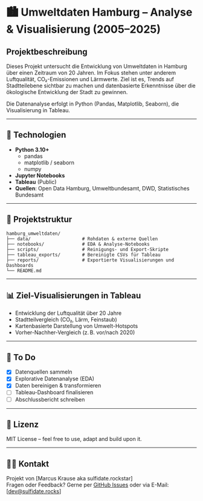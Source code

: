 # 🏙️ Umweltdaten Hamburg – Analyse & Visualisierung (2005–2025)

## Projektbeschreibung

Dieses Projekt untersucht die Entwicklung von Umweltdaten in Hamburg über einen Zeitraum von 20 Jahren. Im Fokus stehen unter anderem Luftqualität, CO₂-Emissionen und Lärmwerte. Ziel ist es, Trends auf Stadtteilebene sichtbar zu machen und datenbasierte Erkenntnisse über die ökologische Entwicklung der Stadt zu gewinnen.

Die Datenanalyse erfolgt in Python (Pandas, Matplotlib, Seaborn), die Visualisierung in Tableau.

---

## 🔧 Technologien

- **Python 3.10+**
  - pandas
  - matplotlib / seaborn
  - numpy
- **Jupyter Notebooks**
- **Tableau** (Public)
- **Quellen**: Open Data Hamburg, Umweltbundesamt, DWD, Statistisches Bundesamt

---

## 📁 Projektstruktur
    hamburg_umweltdaten/
    ├── data/                   # Rohdaten & externe Quellen
    ├── notebooks/              # EDA & Analyse-Notebooks
    ├── scripts/                # Reinigungs- und Export-Skripte
    ├── tableau_exports/        # Bereinigte CSVs für Tableau
    ├── reports/                # Exportierte Visualisierungen und Dashboards
    └── README.md
---

## 📊 Ziel-Visualisierungen in Tableau

- Entwicklung der Luftqualität über 20 Jahre
- Stadtteilvergleich (CO₂, Lärm, Feinstaub)
- Kartenbasierte Darstellung von Umwelt-Hotspots
- Vorher-Nachher-Vergleich (z. B. vor/nach 2020)

---

## 📌 To Do

- [x] Datenquellen sammeln
- [x] Explorative Datenanalyse (EDA)
- [x] Daten bereinigen & transformieren
- [ ] Tableau-Dashboard finalisieren
- [ ] Abschlussbericht schreiben

---

## 📎 Lizenz

MIT License – feel free to use, adapt and build upon it.

---

## 🙋‍♀️ Kontakt

Projekt von [Marcus Krause aka sulfidate.rockstar]  
Fragen oder Feedback? Gerne per [GitHub Issues](https://github.com/sulfidate/repo/issues) oder via E-Mail: [dev@sulfidate.rocks]

